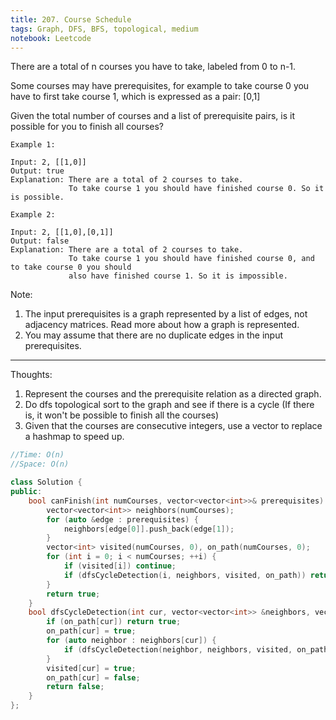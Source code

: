 ```yaml
---
title: 207. Course Schedule
tags: Graph, DFS, BFS, topological, medium
notebook: Leetcode
---
```


There are a total of n courses you have to take, labeled from 0 to n-1.

Some courses may have prerequisites, for example to take course 0 you have to first take course 1, which is expressed as a pair: [0,1]

Given the total number of courses and a list of prerequisite pairs, is it possible for you to finish all courses?
```
Example 1:

Input: 2, [[1,0]] 
Output: true
Explanation: There are a total of 2 courses to take. 
             To take course 1 you should have finished course 0. So it is possible.
```   
```
Example 2:

Input: 2, [[1,0],[0,1]]
Output: false
Explanation: There are a total of 2 courses to take. 
             To take course 1 you should have finished course 0, and to take course 0 you should
             also have finished course 1. So it is impossible.
```             
Note:

1. The input prerequisites is a graph represented by a list of edges, not adjacency matrices. Read more about how a graph is represented.
2. You may assume that there are no duplicate edges in the input prerequisites.

----------
Thoughts:
1. Represent the courses and the prerequisite relation as a directed graph. 
2. Do dfs topological sort to the graph and see if there is a cycle (If there is, it won't be possible to finish all the courses)
3. Given that the courses are consecutive integers, use a vector to replace a hashmap to speed up.

```c++
//Time: O(n)
//Space: O(n)

class Solution {
public:
    bool canFinish(int numCourses, vector<vector<int>>& prerequisites) {
        vector<vector<int>> neighbors(numCourses);
        for (auto &edge : prerequisites) {
            neighbors[edge[0]].push_back(edge[1]);
        }
        vector<int> visited(numCourses, 0), on_path(numCourses, 0);
        for (int i = 0; i < numCourses; ++i) {
            if (visited[i]) continue;
            if (dfsCycleDetection(i, neighbors, visited, on_path)) return false;
        }
        return true;
    }
    bool dfsCycleDetection(int cur, vector<vector<int>> &neighbors, vector<int> &visited, vector<int> &on_path) {
        if (on_path[cur]) return true;
        on_path[cur] = true;
        for (auto neighbor : neighbors[cur]) {
            if (dfsCycleDetection(neighbor, neighbors, visited, on_path)) return true;
        }
        visited[cur] = true;
        on_path[cur] = false;
        return false; 
    }
};
```